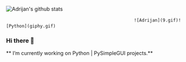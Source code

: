 ![Adrijan's github stats](https://github-readme-stats.vercel.app/api?username=adrijano&show_icons=true)


                                                     ![Adrijan](9.gif)![Python](giphy.gif)





### Hi there 👋



** I’m currently working on Python | PySimpleGUI projects.**


<!--
**adrijano/adrijano** is a ✨ _special_ ✨ repository because its `README.md` (this file) appears on your GitHub profile.

Here are some ideas to get you started:

- 🔭 I’m currently working on ...
- 🌱 I’m currently learning ...
- 👯 I’m looking to collaborate on ...
- 🤔 I’m looking for help with ...
- 💬 Ask me about ...
- 📫 How to reach me: ...
- 😄 Pronouns: ...
- ⚡ Fun fact: ...
-->
